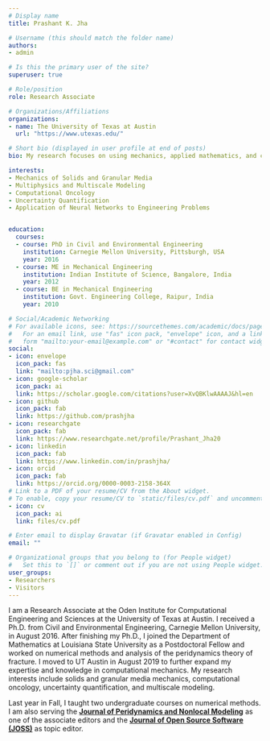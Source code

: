 ```yaml
---
# Display name
title: Prashant K. Jha

# Username (this should match the folder name)
authors:
- admin

# Is this the primary user of the site?
superuser: true

# Role/position
role: Research Associate

# Organizations/Affiliations
organizations:
- name: The University of Texas at Austin
  url: "https://www.utexas.edu/"

# Short bio (displayed in user profile at end of posts)
bio: My research focuses on using mechanics, applied mathematics, and computational science to understand and represent the complex behavior of materials, e.g., crack propagation and multiphysics effects in materials and particle breakage and interlocking in granular media. My research expertise and interests include mechanics of solids and granular media, multiphysics and multiscale modeling of engineering and biomedical systems, uncertainty quantification, and applications and advancement of neural networks to engineering problems. 

interests:
- Mechanics of Solids and Granular Media
- Multiphysics and Multiscale Modeling
- Computational Oncology
- Uncertainty Quantification
- Application of Neural Networks to Engineering Problems


education:
  courses:
  - course: PhD in Civil and Environmental Engineering
    institution: Carnegie Mellon University, Pittsburgh, USA
    year: 2016
  - course: ME in Mechanical Engineering
    institution: Indian Institute of Science, Bangalore, India
    year: 2012
  - course: BE in Mechanical Engineering
    institution: Govt. Engineering College, Raipur, India
    year: 2010

# Social/Academic Networking
# For available icons, see: https://sourcethemes.com/academic/docs/page-builder/#icons
#   For an email link, use "fas" icon pack, "envelope" icon, and a link in the
#   form "mailto:your-email@example.com" or "#contact" for contact widget.
social:
- icon: envelope
  icon_pack: fas
  link: "mailto:pjha.sci@gmail.com"
- icon: google-scholar
  icon_pack: ai
  link: https://scholar.google.com/citations?user=XvQBKlwAAAAJ&hl=en
- icon: github
  icon_pack: fab
  link: https://github.com/prashjha
- icon: researchgate
  icon_pack: fab
  link: https://www.researchgate.net/profile/Prashant_Jha20
- icon: linkedin
  icon_pack: fab
  link: https://www.linkedin.com/in/prashjha/
- icon: orcid
  icon_pack: fab
  link: https://orcid.org/0000-0003-2158-364X
# Link to a PDF of your resume/CV from the About widget.
# To enable, copy your resume/CV to `static/files/cv.pdf` and uncomment the lines below.
- icon: cv
  icon_pack: ai
  link: files/cv.pdf

# Enter email to display Gravatar (if Gravatar enabled in Config)
email: ""

# Organizational groups that you belong to (for People widget)
#   Set this to `[]` or comment out if you are not using People widget.
user_groups:
- Researchers
- Visitors
---
```


I am a Research Associate at the Oden Institute for Computational Engineering and Sciences at the University of Texas at Austin. I received a Ph.D. from Civil and Environmental Engineering, Carnegie Mellon University, in August 2016. After finishing my Ph.D., I joined the Department of Mathematics at Louisiana State University as a Postdoctoral Fellow and worked on numerical methods and analysis of the peridynamics theory of fracture. I moved to UT Austin in August 2019 to further expand my expertise and knowledge in computational mechanics. My research interests include solids and granular media mechanics, computational oncology, uncertainty quantification, and multiscale modeling. 

Last year in Fall, I taught two undergraduate courses on numerical methods. I am also serving the [**Journal of Peridynamics and Nonlocal Modeling**](https://www.springer.com/journal/42102/) as one of the associate editors and the [**Journal of Open Source Software (JOSS)**](https://joss.theoj.org/about) as topic editor.




